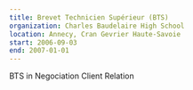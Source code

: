 ```yaml
---
title: Brevet Technicien Supérieur (BTS)
organization: Charles Baudelaire High School
location: Annecy, Cran Gevrier Haute-Savoie
start: 2006-09-03
end: 2007-01-01
---
```

BTS in Negociation Client Relation
